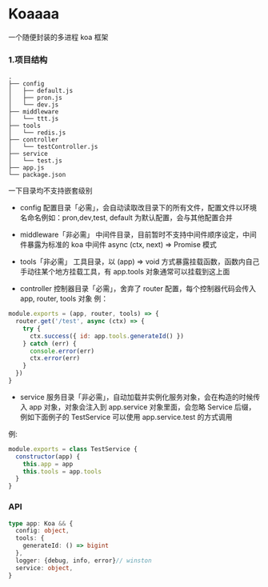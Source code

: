 # Koaaaa

一个随便封装的多进程 koa 框架

### 1.项目结构

```
.
├── config
│   ├── default.js
│   ├── pron.js
│   └── dev.js
├── middleware
│   └── ttt.js
├── tools
│   └── redis.js
├── controller
│   └── testController.js
├── service
│   └── test.js
├── app.js
└── package.json
```

一下目录均不支持嵌套级别

- config 配置目录「必需」，会自动读取改目录下的所有文件，配置文件以环境名命名例如：pron,dev,test, default 为默认配置，会与其他配置合并

- middleware「非必需」 中间件目录，目前暂时不支持中间件顺序设定，中间件暴露为标准的 koa 中间件 async (ctx, next) => Promise 模式

- tools「非必需」 工具目录，以 (app) => void 方式暴露挂载函数，函数内自己手动往某个地方挂载工具，有 app.tools 对象通常可以挂载到这上面

- controller 控制器目录「必需」，舍弃了 router 配置，每个控制器代码会传入 app, router, tools 对象
  例：

```js
module.exports = (app, router, tools) => {
  router.get('/test', async (ctx) => {
    try {
      ctx.success({ id: app.tools.generateId() })
    } catch (err) {
      console.error(err)
      ctx.error(err)
    }
  })
}
```

- service 服务目录「非必需」，自动加载并实例化服务对象，会在构造的时候传入 app 对象，对象会注入到 app.service 对象里面，会忽略 Service 后缀，例如下面例子的 TestService 可以使用 app.service.test 的方式调用

例:

```js
module.exports = class TestService {
  constructor(app) {
    this.app = app
    this.tools = app.tools
  }
}
```

### API

```ts
type app: Koa && {
  config: object,
  tools: {
    generateId: () => bigint
  },
  logger: {debug, info, error}// winston
  service: object,
}
```
